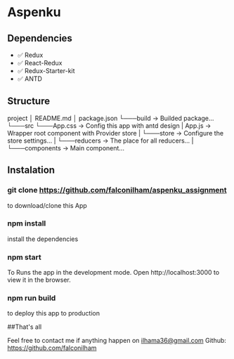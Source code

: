 # Aspenku

## Dependencies

- ✅ Redux
- ✅ React-Redux
- ✅ Redux-Starter-kit
- ✅ ANTD

## Structure

project
│ README.md
│ package.json
└───build -> Builded package...
└───src
└───App.css -> Config this app with antd design
| App.js -> Wrapper root component with Provider store
| └───store -> Configure the store settings...
| └───reducers -> The place for all reducers...
| └───components -> Main component...

## Instalation

### git clone https://github.com/falconilham/aspenku_assignment

to download/clone this App

### npm install

install the dependencies

### npm start

To Runs the app in the development mode.
Open http://localhost:3000 to view it in the browser.

### npm run build

to deploy this app to production

##That's all

Feel free to contact me if anything happen on ilhama36@gmail.com
Github: https://github.com/falconilham
